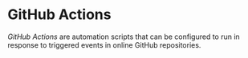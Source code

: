 # GitHub Actions

*GitHub Actions* are automation scripts that can be configured to run in response to triggered events in online GitHub repositories.
